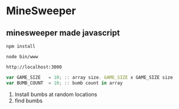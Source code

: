# MineSweeper

## minesweeper made javascript

```console
npm install

node bin/www

http://localhost:3000
```

```javascript
var GAME_SIZE	= 10; :: array size. GAME_SIZE x GAME_SIZE size
var BUMB_COUNT	= 10; :: bumb count in array
```

1. Install bumbs at random locations
2. find bumbs

